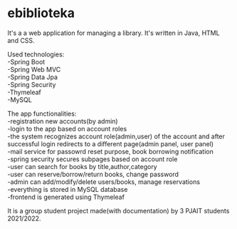 # ebiblioteka

It's a a web application for managing a library. It's written in Java, HTML and CSS.

Used technologies:<br />
-Spring Boot<br />
-Spring Web MVC<br />
-Spring Data Jpa<br />
-Spring Security<br />
-Thymeleaf<br />
-MySQL

The app functionalities:<br />
-registration new accounts(by admin)<br />
-login to the app based on account roles<br />
-the system recognizes account role(admin,user) of the account and after successful login redirects to a different page(admin panel, user panel)<br />
-mail service for passowrd reset purpose, book borrowing notification<br />
-spring security secures subpages based on account role<br />
-user can search for books by title,author,category<br />
-user can reserve/borrow/return books, change password<br />
-admin can add/modify/delete users/books, manage reservations<br />
-everything is stored in MySQL database<br />
-frontend is generated using Thymeleaf<br />

It is a group student project made(with documentation) by 3 PJAIT students 2021/2022. 
